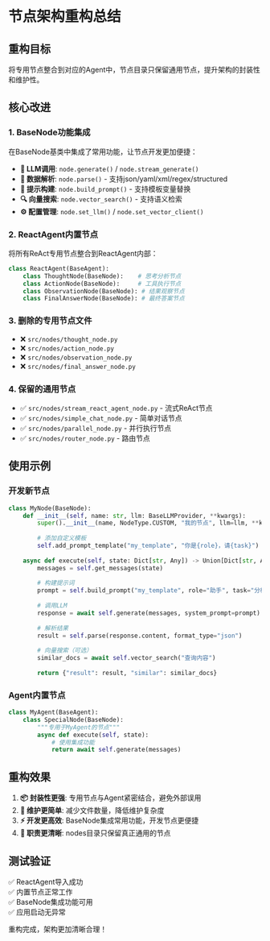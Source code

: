 # 节点架构重构总结

## 重构目标
将专用节点整合到对应的Agent中，节点目录只保留通用节点，提升架构的封装性和维护性。

## 核心改进

### 1. BaseNode功能集成
在BaseNode基类中集成了常用功能，让节点开发更加便捷：

- **🧠 LLM调用**: `node.generate()` / `node.stream_generate()`
- **📝 数据解析**: `node.parse()` - 支持json/yaml/xml/regex/structured
- **🔨 提示构建**: `node.build_prompt()` - 支持模板变量替换
- **🔍 向量搜索**: `node.vector_search()` - 支持语义检索
- **⚙️ 配置管理**: `node.set_llm()` / `node.set_vector_client()`

### 2. ReactAgent内置节点
将所有ReAct专用节点整合到ReactAgent内部：

```python
class ReactAgent(BaseAgent):
    class ThoughtNode(BaseNode):    # 思考分析节点
    class ActionNode(BaseNode):     # 工具执行节点  
    class ObservationNode(BaseNode): # 结果观察节点
    class FinalAnswerNode(BaseNode): # 最终答案节点
```

### 3. 删除的专用节点文件
- ❌ `src/nodes/thought_node.py`
- ❌ `src/nodes/action_node.py` 
- ❌ `src/nodes/observation_node.py`
- ❌ `src/nodes/final_answer_node.py`

### 4. 保留的通用节点
- ✅ `src/nodes/stream_react_agent_node.py` - 流式ReAct节点
- ✅ `src/nodes/simple_chat_node.py` - 简单对话节点
- ✅ `src/nodes/parallel_node.py` - 并行执行节点
- ✅ `src/nodes/router_node.py` - 路由节点

## 使用示例

### 开发新节点
```python
class MyNode(BaseNode):
    def __init__(self, name: str, llm: BaseLLMProvider, **kwargs):
        super().__init__(name, NodeType.CUSTOM, "我的节点", llm=llm, **kwargs)
        
        # 添加自定义模板
        self.add_prompt_template("my_template", "你是{role}，请{task}")
    
    async def execute(self, state: Dict[str, Any]) -> Union[Dict[str, Any], Command]:
        messages = self.get_messages(state)
        
        # 构建提示词
        prompt = self.build_prompt("my_template", role="助手", task="分析问题")
        
        # 调用LLM
        response = await self.generate(messages, system_prompt=prompt)
        
        # 解析结果
        result = self.parse(response.content, format_type="json")
        
        # 向量搜索（可选）
        similar_docs = await self.vector_search("查询内容")
        
        return {"result": result, "similar": similar_docs}
```

### Agent内置节点
```python
class MyAgent(BaseAgent):
    class SpecialNode(BaseNode):
        """专用于MyAgent的节点"""
        async def execute(self, state):
            # 使用集成功能
            return await self.generate(messages)
```

## 重构效果

1. **📦 封装性更强**: 专用节点与Agent紧密结合，避免外部误用
2. **🔧 维护更简单**: 减少文件数量，降低维护复杂度  
3. **⚡ 开发更高效**: BaseNode集成常用功能，开发节点更便捷
4. **🎯 职责更清晰**: nodes目录只保留真正通用的节点

## 测试验证

✅ ReactAgent导入成功  
✅ 内置节点正常工作  
✅ BaseNode集成功能可用  
✅ 应用启动无异常  

重构完成，架构更加清晰合理！ 